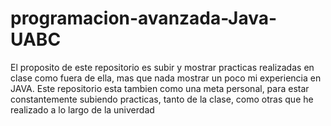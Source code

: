 # programacion-avanzada-Java-UABC
El proposito de este repositorio es subir y mostrar practicas realizadas en clase como fuera de ella, mas que nada mostrar un poco
mi experiencia en JAVA. Este repositorio esta tambien como una meta personal, para estar constantemente subiendo practicas, tanto
de la clase, como otras que he realizado a lo largo de la univerdad
